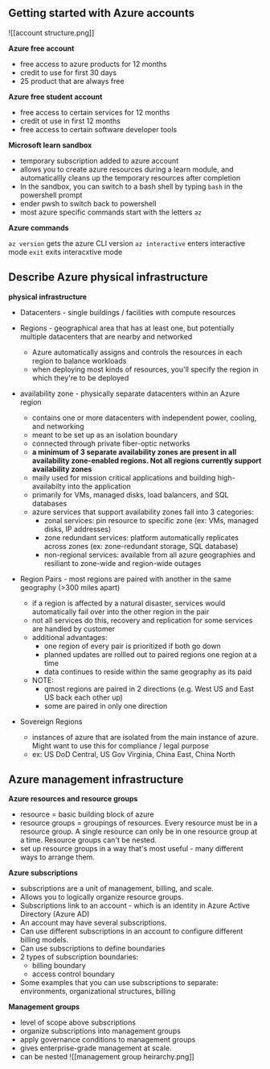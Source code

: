 
## Getting started with Azure accounts

![[account structure.png]]

**Azure free account**
- free access to azure products for 12 months
- credit to use for first 30 days
- 25 product that are always free

**Azure free student account**
- free access to certain services for 12 months
- credit ot use in first 12 months
- free access to certain software developer tools

**Microsoft learn sandbox**
- temporary subscription added to azure account
- allows you to create azure resources during a learn module, and automaticallly cleans up the temporary resources after completion
- In the sandbox, you can switch to a bash shell by typing `bash` in the powershell prompt
- ender pwsh to switch back to powershell
- most azure specific commands start with the letters `az`

**Azure commands**

`az version` gets the azure CLI version
`az interactive` enters interactive mode
	`exit` exits interacxtive mode

## Describe Azure physical infrastructure

**physical infrastructure**

- Datacenters - single buildings / facilities with compute resources
- Regions - geographical area that has at least one, but potentially multiple datacenters that are nearby and networked
	- Azure automatically assigns and controls the resources in each region to balance workloads
	- when deploying most kinds of resources, you'll specify the region in which they're to be deployed
	
- availability zone - physically separate datacenters within an Azure region
	- contains one or more datacenters with independent power, cooling, and networking
	- meant to be set up as an isolation boundary
	- connected through private fiber-optic networks
	- **a minimum of 3 separate availability zones are present in all availability zone-enabled regions. Not all regions currently support availability zones**
	- maily used for mission critical applications and building high-availabilty into the application
	- primarily for VMs, managed disks, load balancers, and SQL databases
	- azure services that support availability zones fall into 3 categories:
		- zonal services: pin resource to specific zone (ex: VMs, managed disks, IP addresses)
		- zone redundant services: platform automatically replicates across zones (ex: zone-redundant storage, SQL database)
		- non-regional services: available from all azure geographies and resiliant to zone-wide and region-wide outages
	
- Region Pairs - most regions are paired with another in the same geography (>300 miles apart)
	- if a region is affected by a natural disaster, services would automatically fail over into the other region in the pair
	- not all services do this, recovery and replication for some services are handled by customer
	- additional advantages:
		- one region of every pair is prioritized if both go down
		- planned updates are rollled out to paired regions one region at a time
		- data continues to reside within the same geography as its paid
	- NOTE:
		- qmost regions are paired in 2 directions (e.g. West US and East US back each other up)
		- some are paired in only one direction

- Sovereign Regions
	- instances of azure that are isolated from the main instance of azure. Might want to use this for compliance / legal purpose
	- ex: US DoD Central, US Gov Virginia, China East, China North

## Azure management infrastructure


**Azure resources and resource groups**
- resource = basic building block of azure
- resource groups = groupings of resources. Every resource must be in a resource group. A single resource can only be in one resource group at a time. Resource groups can't be nested.
- set up resource groups in a way that's most useful - many different ways to arrange them.

**Azure subscriptions**

- subscriptions are a unit of management, billing, and scale.
- Allows you to logically organize resource groups.
- Subscriptions link to an account - which is an identity in Azure Active Directory (Azure AD)
- An account may have several subscriptions.
- Can use different subscriptions in an account to configure different billing models.
- Can use subscriptions to define boundaries
- 2 types of subscription boundaries:
	- billing boundary
	- access control boundary
- Some examples that you can use subscriptions to separate: environments, organizational structures, billing

**Management groups**
- level of scope above subscriptions
- organize subscriptions into management groups
- apply governance conditions to management groups
- gives enterprise-grade management at scale.
- can be nested
![[management group heirarchy.png]]